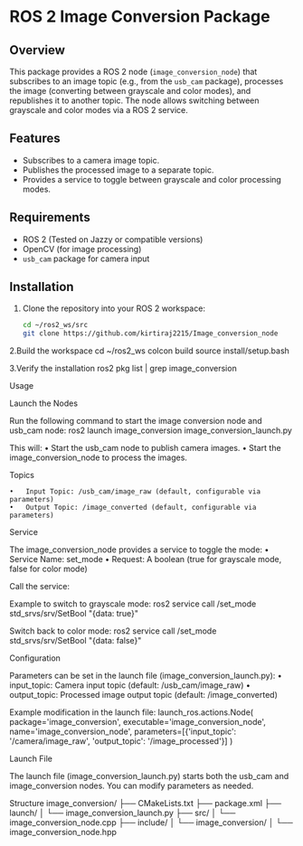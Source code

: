 # **ROS 2 Image Conversion Package**

## **Overview**
This package provides a ROS 2 node (`image_conversion_node`) that subscribes to an image topic (e.g., from the `usb_cam` package), processes the image (converting between grayscale and color modes), and republishes it to another topic. The node allows switching between grayscale and color modes via a ROS 2 service.

## **Features**
- Subscribes to a camera image topic.
- Publishes the processed image to a separate topic.
- Provides a service to toggle between grayscale and color processing modes.

## **Requirements**
- ROS 2 (Tested on Jazzy or compatible versions)
- OpenCV (for image processing)
- `usb_cam` package for camera input

## **Installation**

1. Clone the repository into your ROS 2 workspace:

   ```bash
   cd ~/ros2_ws/src
   git clone https://github.com/kirtiraj2215/Image_conversion_node

2.Build the workspace
  cd ~/ros2_ws
  colcon build
  source install/setup.bash

3.Verify the installation
  ros2 pkg list | grep image_conversion

Usage

Launch the Nodes

Run the following command to start the image conversion node and usb_cam node:
ros2 launch image_conversion image_conversion_launch.py

This will:
	•	Start the usb_cam node to publish camera images.
	•	Start the image_conversion_node to process the images.

Topics

	•	Input Topic: /usb_cam/image_raw (default, configurable via parameters)
	•	Output Topic: /image_converted (default, configurable via parameters)

Service

The image_conversion_node provides a service to toggle the mode:
	•	Service Name: set_mode
	•	Request: A boolean (true for grayscale mode, false for color mode)

Call the service:

Example to switch to grayscale mode:
ros2 service call /set_mode std_srvs/srv/SetBool "{data: true}"

Switch back to color mode:
ros2 service call /set_mode std_srvs/srv/SetBool "{data: false}"

Configuration

Parameters can be set in the launch file (image_conversion_launch.py):
	•	input_topic: Camera input topic (default: /usb_cam/image_raw)
	•	output_topic: Processed image output topic (default: /image_converted)

Example modification in the launch file:
launch_ros.actions.Node(
    package='image_conversion',
    executable='image_conversion_node',
    name='image_conversion_node',
    parameters=[{'input_topic': '/camera/image_raw', 'output_topic': '/image_processed'}]
)

Launch File

The launch file (image_conversion_launch.py) starts both the usb_cam and image_conversion nodes. You can modify parameters as needed.

Structure
image_conversion/
├── CMakeLists.txt
├── package.xml
├── launch/
│   └── image_conversion_launch.py
├── src/
│   └── image_conversion_node.cpp
├── include/
│   └── image_conversion/
│       └── image_conversion_node.hpp

